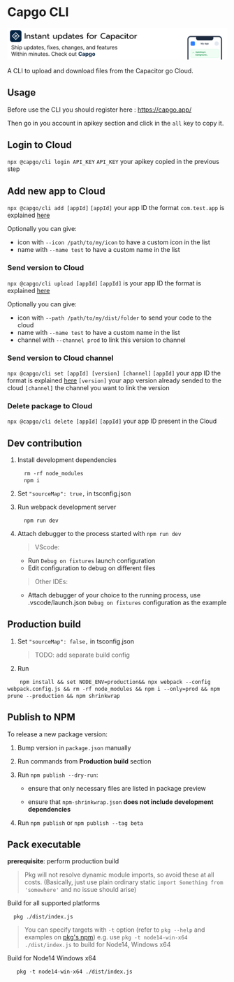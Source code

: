 # Capgo CLI
  <a href="https://capgo.app/"><img src='https://raw.githubusercontent.com/Cap-go/capgo/main/assets/capgo_banner.png' alt='Capgo - Instant updates for capacitor'/></a>
  
A CLI to upload and download files from the Capacitor go Cloud.

## Usage

Before use the CLI you should register here : https://capgo.app/

Then go in you account in apikey section and click in the `all` key to copy it.

## Login to Cloud
`npx @capgo/cli login API_KEY`
`API_KEY` your  apikey copied in the previous step

## Add new app to Cloud
`npx @capgo/cli add [appId]`
`[appId]` your app ID the format `com.test.app` is explained [here](https://capacitorjs.com/docs/cli/init)

Optionally you can give:
- icon with `--icon /path/to/my/icon` to have a custom icon in the list
- name with `--name test` to have a custom name in the list


### Send version to Cloud
`npx @capgo/cli upload [appId]`
`[appId]` is your app ID the format is explained [here](https://capacitorjs.com/docs/cli/init)

Optionally you can give:
- icon with `--path /path/to/my/dist/folder` to send your code to the cloud
- name with `--name test` to have a custom name in the list
- channel with `--channel prod` to link this version to channel
### Send version to Cloud channel
`npx @capgo/cli set [appId] [version] [channel]`
`[appId]` your app ID the format is explained [here](https://capacitorjs.com/docs/cli/init)
`[version]` your app version already sended to the cloud
`[channel]` the channel you want to link the version

### Delete package to Cloud
`npx @capgo/cli delete [appId]`
`[appId]` your app ID present in the Cloud


## Dev contribution

1. Install development dependencies

   ```shell
     rm -rf node_modules
     npm i
   ```

2. Set `"sourceMap": true,` in tsconfig.json

3. Run webpack development server

   ```shell
     npm run dev
   ```

4. Attach debugger to the process started with `npm run dev`

   > VScode:

   - Run `Debug on fixtures` launch configuration
   - Edit configuration to debug on different files

   > Other IDEs:

   - Attach debugger of your choice to the running process, use .vscode/launch.json `Debug on fixtures` configuration as the example

## Production build

1. Set `"sourceMap": false,` in tsconfig.json

   > TODO: add separate build config

2. Run

```shell
    npm install && set NODE_ENV=production&& npx webpack --config webpack.config.js && rm -rf node_modules && npm i --only=prod && npm prune --production && npm shrinkwrap
```

## Publish to NPM

To release a new package version:

1. Bump version in `package.json` manually
2. Run commands from **Production build** section
3. Run `npm publish --dry-run`:

   - ensure that only necessary files are listed in package preview

   - ensure that `npm-shrinkwrap.json` **does not include development dependencies**

4. Run `npm publish` or `npm publish --tag beta`

## Pack executable

**prerequisite**: perform production build

> Pkg will not resolve dynamic module imports, so avoid these at all costs. (Basically, just use plain ordinary static `import Something from 'somewhere'` and no issue should arise)

Build for all supported platforms

```shell
  pkg ./dist/index.js
```

> You can specify targets with `-t` option (refer to `pkg --help` and examples on [pkg's npm](https://www.npmjs.com/package/pkg))
> e.g. use `pkg -t node14-win-x64 ./dist/index.js` to build for Node14, Windows x64

Build for Node14 Windows x64

```shell
   pkg -t node14-win-x64 ./dist/index.js
```
